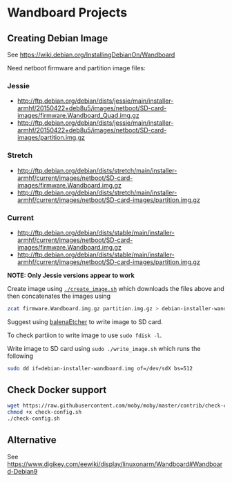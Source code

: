 # Wandboard Projects

## Creating Debian Image

See https://wiki.debian.org/InstallingDebianOn/Wandboard

Need netboot firmware and partition image files:

### Jessie

* http://ftp.debian.org/debian/dists/jessie/main/installer-armhf/20150422+deb8u5/images/netboot/SD-card-images/firmware.Wandboard_Quad.img.gz
* http://ftp.debian.org/debian/dists/jessie/main/installer-armhf/20150422+deb8u5/images/netboot/SD-card-images/partition.img.gz

### Stretch

* http://ftp.debian.org/debian/dists/stretch/main/installer-armhf/current/images/netboot/SD-card-images/firmware.Wandboard.img.gz
* http://ftp.debian.org/debian/dists/stretch/main/installer-armhf/current/images/netboot/SD-card-images/partition.img.gz

### Current

* http://ftp.debian.org/debian/dists/stable/main/installer-armhf/current/images/netboot/SD-card-images/firmware.Wandboard.img.gz
* http://ftp.debian.org/debian/dists/stable/main/installer-armhf/current/images/netboot/SD-card-images/partition.img.gz

**NOTE: Only Jessie versions appear to work**

Create image using [`./create_image.sh`](./create_image.sh) which downloads the files above and then concatenates the images using

```bash
zcat firmware.Wandboard.img.gz partition.img.gz > debian-installer-wandboard.img
```

Suggest using [balenaEtcher](https://www.balena.io/etcher/) to write image to SD card.

To check partiion to write image to use `sudo fdisk -l`.

Write image to SD card using `sudo ./write_image.sh` which runs the following

```bash
sudo dd if=debian-installer-wandboard.img of=/dev/sdX bs=512
```

## Check Docker support

```bash
wget https://raw.githubusercontent.com/moby/moby/master/contrib/check-config.sh
chmod +x check-config.sh
./check-config.sh
```

## Alternative

See https://www.digikey.com/eewiki/display/linuxonarm/Wandboard#Wandboard-Debian9
